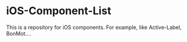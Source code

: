 # iOS-Component-List
This is a repository for iOS components. For example, like Active-Label, BonMot....
